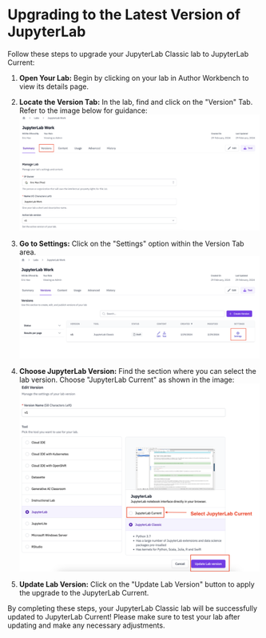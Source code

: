 
# Upgrading to the Latest Version of JupyterLab

Follow these steps to upgrade your JupyterLab Classic lab to JupyterLab Current:

1. **Open Your Lab:** Begin by clicking on your lab in Author Workbench to view its details page.

2. **Locate the Version Tab:** In the lab, find and click on the "Version" Tab. Refer to the image below for guidance:
![Version Tab](/img/labs/lab-version-tab.png)

3. **Go to Settings:** Click on the "Settings" option within the Version Tab area.
![Setting](/img/labs/lab-settings.png)

4. **Choose JupyterLab Version:** Find the section where you can select the lab version. Choose "JupyterLab Current" as shown in the image:
![Choose Lab Version](/img/labs/choose-newtool.png)

5. **Update Lab Version:** Click on the "Update Lab Version" button to apply the upgrade to the JupyterLab Current.

By completing these steps, your JupyterLab Classic lab will be successfully updated to JupyterLab Current! Please make sure to test your lab after updating and make any necessary adjustments.
